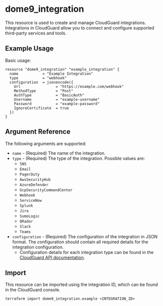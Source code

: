 ﻿---
layout: "dome9"
page_title: "Check Point CloudGuard: dome9_integration"
sidebar_current: "docs-resource-dome9-integration"
description: |- 
  Creates and manages CloudGuard integrations.
---

# dome9\_integration

This resource is used to create and manage CloudGuard integrations. Integrations in CloudGuard allow you to connect and configure supported third-party services and tools.

## Example Usage

Basic usage:

```hcl
resource "dome9_integration" "example_integration" {
  name           = "Example Integration"
  type           = "webhook"
  configuration  = jsonencode({
    Url                = "https://example.com/webhook"
    MethodType         = "Post"
    AuthType           = "BasicAuth"
    Username           = "example-username"
    Password           = "example-password"
    IgnoreCertificate  = true
  })
}
```


## Argument Reference

The following arguments are supported:

- `name` - (Required) The name of the integration.
- `type` - (Required) The type of the integration. Possible values are:
    - `SNS`
    - `Email`
    - `PagerDuty`
    - `AwsSecurityHub`
    - `AzureDefender`
    - `GcpSecurityCommandCenter`
    - `Webhook`
    - `ServiceNow`
    - `Splunk`
    - `Jira`
    - `SumoLogic`
    - `QRadar`
    - `Slack`
    - `Teams`
- `configuration` - (Required) The configuration of the integration in JSON format. The configuration should contain all required details for the integration configuration.
    - Configuration details for each integration type can be found in the [CloudGuard API documentation](https://docs.cgn.portal.checkpoint.com/reference/integration_createintegration_post_v2integration).


## Import

This resource can be imported using the integration ID, which can be found in the CloudGuard console.

```shell
terraform import dome9_integration.example <INTEGRATION_ID>
```
